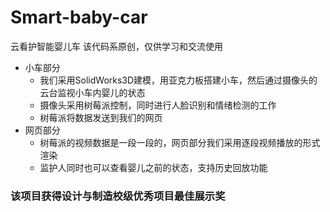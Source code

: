# Smart-baby-car
云看护智能婴儿车
该代码系原创，仅供学习和交流使用
- 小车部分
  - 我们采用SolidWorks3D建模，用亚克力板搭建小车，然后通过摄像头的云台监视小车内婴儿的状态
  - 摄像头采用树莓派控制，同时进行人脸识别和情绪检测的工作
  - 树莓派将数据发送到我们的网页
- 网页部分
  - 树莓派的视频数据是一段一段的，网页部分我们采用逐段视频播放的形式渲染
  - 监护人同时也可以查看婴儿之前的状态，支持历史回放功能
### 该项目获得设计与制造校级优秀项目最佳展示奖
